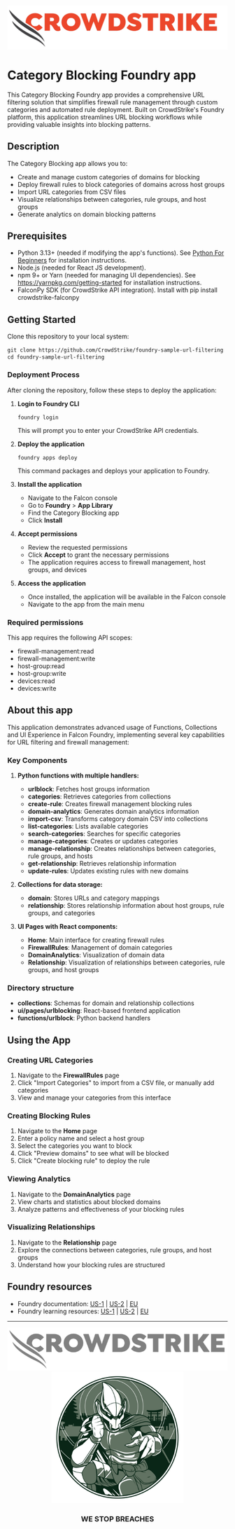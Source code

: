 ![CrowdStrike Falcon](/images/cs-logo.png?raw=true)

# Category Blocking Foundry app

This Category Blocking Foundry app provides a comprehensive URL filtering solution that simplifies firewall rule management through custom categories and automated rule deployment. Built on CrowdStrike's Foundry platform, this application streamlines URL blocking workflows while providing valuable insights into blocking patterns.

## Description

The Category Blocking app allows you to:

- Create and manage custom categories of domains for blocking
- Deploy firewall rules to block categories of domains across host groups
- Import URL categories from CSV files
- Visualize relationships between categories, rule groups, and host groups
- Generate analytics on domain blocking patterns

## Prerequisites

* Python 3.13+ (needed if modifying the app's functions). See [Python For Beginners](https://www.python.org/about/gettingstarted/) for installation instructions.
* Node.js (needed for React JS development).
* npm 9+ or Yarn (needed for managing UI dependencies). See https://yarnpkg.com/getting-started for installation instructions.
* FalconPy SDK (for CrowdStrike API integration). Install with pip install crowdstrike-falconpy

## Getting Started

Clone this repository to your local system:

```shell
git clone https://github.com/CrowdStrike/foundry-sample-url-filtering
cd foundry-sample-url-filtering
```

### Deployment Process

After cloning the repository, follow these steps to deploy the application:

1. **Login to Foundry CLI**
   ```shell
   foundry login
   ```
   This will prompt you to enter your CrowdStrike API credentials.

   <!-- Image placeholder for login process -->

2. **Deploy the application**
   ```shell
   foundry apps deploy
   ```
   This command packages and deploys your application to Foundry.

   <!-- Image placeholder for deployment process -->

3. **Install the application**
   - Navigate to the Falcon console
   - Go to **Foundry** > **App Library**
   - Find the Category Blocking app
   - Click **Install**

   <!-- Image placeholder for installation screen -->

4. **Accept permissions**
   - Review the requested permissions
   - Click **Accept** to grant the necessary permissions
   - The application requires access to firewall management, host groups, and devices

   <!-- Image placeholder for permissions screen -->

5. **Access the application**
   - Once installed, the application will be available in the Falcon console
   - Navigate to the app from the main menu

   <!-- Image placeholder for accessing the app -->

### Required permissions

This app requires the following API scopes:
- firewall-management:read
- firewall-management:write
- host-group:read
- host-group:write
- devices:read
- devices:write

## About this app

This application demonstrates advanced usage of Functions, Collections and UI Experience in Falcon Foundry, implementing several key capabilities for URL filtering and firewall management:

### Key Components

1. **Python functions with multiple handlers:**
   - **urlblock**: Fetches host groups information
   - **categories**: Retrieves categories from collections
   - **create-rule**: Creates firewall management blocking rules
   - **domain-analytics**: Generates domain analytics information
   - **import-csv**: Transforms category domain CSV into collections
   - **list-categories**: Lists available categories
   - **search-categories**: Searches for specific categories
   - **manage-categories**: Creates or updates categories
   - **manage-relationship**: Creates relationships between categories, rule groups, and hosts
   - **get-relationship**: Retrieves relationship information
   - **update-rules**: Updates existing rules with new domains

2. **Collections for data storage:**
   - **domain**: Stores URLs and category mappings
   - **relationship**: Stores relationship information about host groups, rule groups, and categories

3. **UI Pages with React components:**
   - **Home**: Main interface for creating firewall rules
   - **FirewallRules**: Management of domain categories
   - **DomainAnalytics**: Visualization of domain data
   - **Relationship**: Visualization of relationships between categories, rule groups, and host groups

### Directory structure
- **collections**: Schemas for domain and relationship collections
- **ui/pages/urlblocking**: React-based frontend application
- **functions/urlblock**: Python backend handlers

## Using the App

### Creating URL Categories
1. Navigate to the **FirewallRules** page
2. Click "Import Categories" to import from a CSV file, or manually add categories
3. View and manage your categories from this interface

### Creating Blocking Rules
1. Navigate to the **Home** page
2. Enter a policy name and select a host group
3. Select the categories you want to block
4. Click "Preview domains" to see what will be blocked
5. Click "Create blocking rule" to deploy the rule

### Viewing Analytics
1. Navigate to the **DomainAnalytics** page
2. View charts and statistics about blocked domains
3. Analyze patterns and effectiveness of your blocking rules

### Visualizing Relationships
1. Navigate to the **Relationship** page
2. Explore the connections between categories, rule groups, and host groups
3. Understand how your blocking rules are structured

## Foundry resources

- Foundry documentation: [US-1](https://falcon.crowdstrike.com/documentation/category/c3d64B8e/falcon-foundry) | [US-2](https://falcon.us-2.crowdstrike.com/documentation/category/c3d64B8e/falcon-foundry) | [EU](https://falcon.eu-1.crowdstrike.com/documentation/category/c3d64B8e/falcon-foundry)
- Foundry learning resources: [US-1](https://falcon.crowdstrike.com/foundry/learn) | [US-2](https://falcon.us-2.crowdstrike.com/foundry/learn) | [EU](https://falcon.eu-1.crowdstrike.com/foundry/learn)

---

<p align="center"><img src="/images/cs-logo-footer.png"><br/><img width="300px" src="/images/adversary-goblin-panda.png"></p>
<h3><p align="center">WE STOP BREACHES</p></h3>
